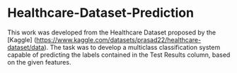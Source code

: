 # Healthcare-Dataset-Prediction

This work was developed from the Healthcare Dataset proposed by the [Kaggle] (https://www.kaggle.com/datasets/prasad22/healthcare-dataset/data). The task was to develop a multiclass classification system capable of predicting the labels contained in the Test Results column, based on the given features.
